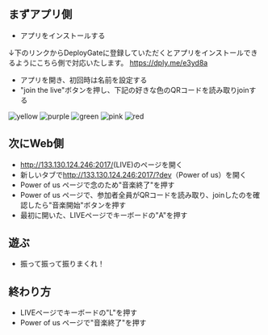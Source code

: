 ## まずアプリ側
- アプリをインストールする

↓下のリンクからDeployGateに登録していただくとアプリをインストールできるようにこちら側で対応いたします。
<https://dply.me/e3yd8a>

- アプリを開き、初回時は名前を設定する
- "join the live"ボタンを押し、下記の好きな色のQRコードを読み取りjoinする

![yellow](https://user-images.githubusercontent.com/22139186/32158016-2f4e1a46-bd8a-11e7-867b-d3b2889c298b.png)
![purple](https://user-images.githubusercontent.com/22139186/32158017-2f85e76e-bd8a-11e7-97b2-cbc58d150a12.png)
![green](https://user-images.githubusercontent.com/22139186/32158018-2faa3ea2-bd8a-11e7-8446-89f210991313.png)
![pink](https://user-images.githubusercontent.com/22139186/32158019-2fe1f82e-bd8a-11e7-8ae0-3a774ec2374c.png)
![red](https://user-images.githubusercontent.com/22139186/32158020-3002afe2-bd8a-11e7-9860-de74bf08cfb3.png)


## 次にWeb側
- <http://133.130.124.246:2017/>(LIVE)のページを開く
- 新しいタブで<http://133.130.124.246:2017/?dev>（Power of us）を開く
- Power of us ページで念のため"音楽終了"を押す
- Power of us ページで、参加者全員がQRコードを読み取り、joinしたのを確認したら"音楽開始"ボタンを押す
- 最初に開いた、LIVEページでキーボードの"A"を押す

## 遊ぶ
- 振って振って振りまくれ！

## 終わり方
- LIVEページでキーボードの"L"を押す
- Power of us ページで"音楽終了"を押す
